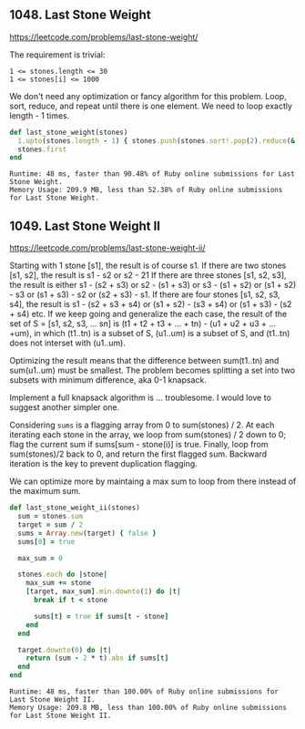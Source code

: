 ## 1048. Last Stone Weight

https://leetcode.com/problems/last-stone-weight/

The requirement is trivial:

```
1 <= stones.length <= 30
1 <= stones[i] <= 1000
```

We don't need any optimization or fancy algorithm for this problem. Loop, sort, reduce, and repeat until there is one element. We need to loop exactly length - 1 times.

```ruby
def last_stone_weight(stones)
  1.upto(stones.length - 1) { stones.push(stones.sort!.pop(2).reduce(&:-).abs) }
  stones.first
end
```

```
Runtime: 48 ms, faster than 90.48% of Ruby online submissions for Last Stone Weight.
Memory Usage: 209.9 MB, less than 52.38% of Ruby online submissions for Last Stone Weight.
```

## 1049. Last Stone Weight II

https://leetcode.com/problems/last-stone-weight-ii/

Starting with 1 stone [s1], the result is of course s1.
If there are two stones [s1, s2], the result is s1 - s2 or s2 - 21
If there are three stones [s1, s2, s3], the result is either s1 - (s2 + s3) or s2 - (s1 + s3) or s3 - (s1 + s2) or (s1 + s2) - s3 or (s1 + s3) - s2 or (s2 + s3) - s1.
If there are four stones [s1, s2, s3, s4], the result is s1 - (s2 + s3 + s4) or (s1 + s2) - (s3 + s4) or (s1 + s3) - (s2 + s4) etc.
If we keep going and generalize the each case, the result of the set of S = [s1, s2, s3, ... sn] is (t1 + t2 + t3 + ... + tn) - (u1 + u2 + u3 + ... +um), in which (t1..tn) is a subset of S, (u1..um) is a subset of S, and (t1..tn) does not interset with (u1..um).

Optimizing the result means that the difference between sum(t1..tn) and sum(u1..um) must be smallest. The problem becomes splitting a set into two subsets with minimum difference, aka 0-1 knapsack.

Implement a full knapsack algorithm is ... troublesome. I would love to suggest another simpler one.

Considering `sums` is a flagging array from 0 to sum(stones) / 2. At each iterating each stone in the array, we loop from sum(stones) / 2 down to 0; flag the current sum if sums[sum - stone(i)] is true. Finally, loop from sum(stones)/2 back to 0, and return the first flagged sum. Backward iteration is the key to prevent duplication flagging.

We can optimize more by maintaing a max sum to loop from there instead of the maximum sum.

```ruby
def last_stone_weight_ii(stones)
  sum = stones.sum
  target = sum / 2
  sums = Array.new(target) { false }
  sums[0] = true

  max_sum = 0

  stones.each do |stone|
    max_sum += stone
    [target, max_sum].min.downto(1) do |t|
      break if t < stone

      sums[t] = true if sums[t - stone]
    end
  end

  target.downto(0) do |t|
    return (sum - 2 * t).abs if sums[t]
  end
end
```

```
Runtime: 48 ms, faster than 100.00% of Ruby online submissions for Last Stone Weight II.
Memory Usage: 209.8 MB, less than 100.00% of Ruby online submissions for Last Stone Weight II.
```
